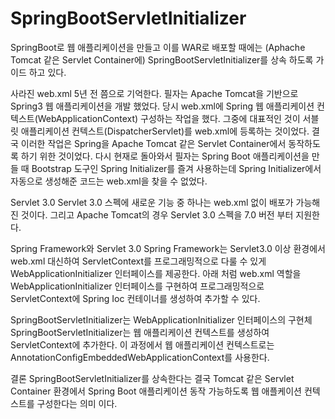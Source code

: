 # SpringBootServletInitializer

SpringBoot로 웹 애플리케이션을 만들고 이를 WAR로 배포할 때에는 \(Aphache Tomcat 같은 Servlet Container에\) SpringBootServletInitializer를 상속 하도록 가이드 하고 있다.

사라진 web.xml 5년 전 쯤으로 기억한다. 필자는 Apache Tomcat을 기반으로 Spring3 웹 애플리케이션을 개발 했었다. 당시 web.xml에 Spring 웹 애플리케이션 컨텍스트\(WebApplicationContext\) 구성하는 작업을 했다. 그중에 대표적인 것이 서블릿 애플리케이션 컨텍스트\(DispatcherServlet\)를 web.xml에 등록하는 것이었다. 결국 이러한 작업은 Spring을 Apache Tomcat 같은 Servlet Container에서 동작하도록 하기 위한 것이었다. 다시 현재로 돌아와서 필자는 Spring Boot 애플리케이션을 만들 때 Bootstrap 도구인 Spring Initializer를 즐겨 사용하는데 Spring Initializer에서 자동으로 생성해준 코드는 web.xml을 찾을 수 없었다.

Servlet 3.0 Servlet 3.0 스펙에 새로운 기능 중 하나는 web.xml 없이 배포가 가능해진 것이다. 그리고 Apache Tomcat의 경우 Servlet 3.0 스펙을 7.0 버전 부터 지원한다.

Spring Framework와 Servlet 3.0 Spring Framework는 Servlet3.0 이상 환경에서 web.xml 대신하여 ServletContext를 프로그래밍적으로 다룰 수 있게 WebApplicationInitializer 인터페이스를 제공한다. 아래 처럼 web.xml 역할을 WebApplicationInitializer 인터페이스를 구현하여 프로그래밍적으로 ServletContext에 Spring Ioc 컨테이너를 생성하여 추가할 수 있다.

SpringBootServletInitializer는 WebApplicationInitializer 인터페이스의 구현체 SpringBootServletInitializer는 웹 애플리케이션 컨텍스트를 생성하여 ServletContext에 추가한다. 이 과정에서 웹 애플리케이션 컨텍스트로는 AnnotationConfigEmbeddedWebApplicationContext를 사용한다.

결론 SpringBootServletInitializer를 상속한다는 결국 Tomcat 같은 Servlet Container 환경에서 Spring Boot 애플리케이션 동작 가능하도록 웹 애플케이션 컨텍스트를 구성한다는 의미 이다.

